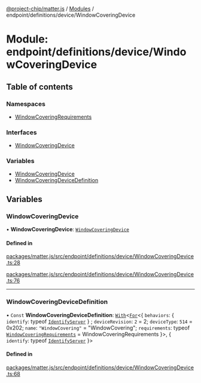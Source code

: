 [@project-chip/matter.js](../README.md) / [Modules](../modules.md) / endpoint/definitions/device/WindowCoveringDevice

# Module: endpoint/definitions/device/WindowCoveringDevice

## Table of contents

### Namespaces

- [WindowCoveringRequirements](endpoint_definitions_device_WindowCoveringDevice.WindowCoveringRequirements.md)

### Interfaces

- [WindowCoveringDevice](../interfaces/endpoint_definitions_device_WindowCoveringDevice.WindowCoveringDevice.md)

### Variables

- [WindowCoveringDevice](endpoint_definitions_device_WindowCoveringDevice.md#windowcoveringdevice)
- [WindowCoveringDeviceDefinition](endpoint_definitions_device_WindowCoveringDevice.md#windowcoveringdevicedefinition)

## Variables

### WindowCoveringDevice

• **WindowCoveringDevice**: [`WindowCoveringDevice`](../interfaces/endpoint_definitions_device_WindowCoveringDevice.WindowCoveringDevice.md)

#### Defined in

[packages/matter.js/src/endpoint/definitions/device/WindowCoveringDevice.ts:28](https://github.com/project-chip/matter.js/blob/3adaded6/packages/matter.js/src/endpoint/definitions/device/WindowCoveringDevice.ts#L28)

[packages/matter.js/src/endpoint/definitions/device/WindowCoveringDevice.ts:76](https://github.com/project-chip/matter.js/blob/3adaded6/packages/matter.js/src/endpoint/definitions/device/WindowCoveringDevice.ts#L76)

___

### WindowCoveringDeviceDefinition

• `Const` **WindowCoveringDeviceDefinition**: [`With`](node_export._internal_.md#with)\<[`For`](behavior_cluster_export._internal_.EndpointType.md#for)\<\{ `behaviors`: \{ `identify`: typeof [`IdentifyServer`](behavior_definitions_identify_export.IdentifyServer.md)  } ; `deviceRevision`: ``2`` = 2; `deviceType`: ``514`` = 0x202; `name`: ``"WindowCovering"`` = "WindowCovering"; `requirements`: typeof [`WindowCoveringRequirements`](endpoint_definitions_device_WindowCoveringDevice.WindowCoveringRequirements.md) = WindowCoveringRequirements }\>, \{ `identify`: typeof [`IdentifyServer`](behavior_definitions_identify_export.IdentifyServer.md)  }\>

#### Defined in

[packages/matter.js/src/endpoint/definitions/device/WindowCoveringDevice.ts:68](https://github.com/project-chip/matter.js/blob/3adaded6/packages/matter.js/src/endpoint/definitions/device/WindowCoveringDevice.ts#L68)
